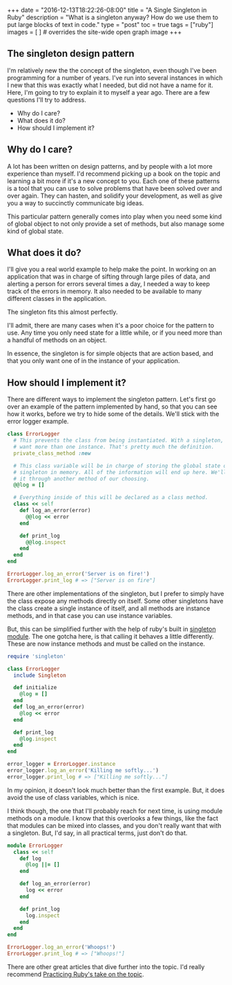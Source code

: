+++
date = "2016-12-13T18:22:26-08:00"
title = "A Single Singleton in Ruby"
description = "What is a singleton anyway? How do we use them to put large blocks of text in code."
type = "post"
toc = true
tags = ["ruby"]
images = [ ] # overrides the site-wide open graph image
+++

## The singleton design pattern

I'm relatively new the the concept of the singleton, even though I've been programming for a number of years. I've run into several instances in which I new that this was exactly what I needed, but did not have a name for it. Here, I'm going to try to explain it to myself a year ago. There are a few questions I'll try to address.

- Why do I care?
- What does it do?
- How should I implement it?

## Why do I care?

A lot has been written on design patterns, and by people with a lot more experience than myself. I'd recommend picking up a book on the topic and learning a bit more if it's a new concept to you. Each one of these patterns is a tool that you can use to solve problems that have been solved over and over again. They can hasten, and solidify your development, as well as give you a way to succinctly communicate big ideas.

This particular pattern generally comes into play when you need some kind of global object to not only provide a set of methods, but also manage some kind of global state.

## What does it do?

I'll give you a real world example to help make the point. In working on an application that was in charge of sifting through large piles of data, and alerting a person for errors several times a day, I needed a way to keep track of the errors in memory. It also needed to be available to many different classes in the application.

The singleton fits this almost perfectly.

I'll admit, there are many cases when it's a poor choice for the pattern to use. Any time you only need state for a little while, or if you need more than a handful of methods on an object.

In essence, the singleton is for simple objects that are action based, and that you only want one of in the instance of your application.

## How should I implement it?

There are different ways to implement the singleton pattern. Let's first go over an example of the pattern implemented by hand, so that you can see how it works, before we try to hide some of the details. We'll stick with the error logger example.

```ruby
class ErrorLogger
  # This prevents the class from being instantiated. With a singleton, we don't
  # want more than one instance. That's pretty much the definition.
  private_class_method :new

  # This class variable will be in charge of storing the global state of our
  # singleton in memory. All of the information will end up here. We'll access
  # it through another method of our choosing.
  @@log = []

  # Everything inside of this will be declared as a class method.
  class << self
    def log_an_error(error)
      @@log << error
    end

    def print_log
      @@log.inspect
    end
  end
end

ErrorLogger.log_an_error('Server is on fire!')
ErrorLogger.print_log # => ["Server is on fire"]
```

There are other implementations of the singleton, but I prefer to simply have the class expose any methods directly on itself. Some other singletons have the class create a single instance of itself, and all methods are instance methods, and in that case you can use instance variables.

But, this can be simplified further with the help of ruby's built in [singleton module](https://ruby-doc.org/stdlib-2.3.0/libdoc/singleton/rdoc/Singleton.html). The one gotcha here, is that calling it behaves a little differently. These are now instance methods and must be called on the instance.

```ruby
require 'singleton'

class ErrorLogger
  include Singleton

  def initialize
    @log = []
  end
  def log_an_error(error)
    @log << error
  end

  def print_log
    @log.inspect
  end
end

error_logger = ErrorLogger.instance
error_logger.log_an_error('Killing me softly...')
error_logger.print_log # => ["Killing me softly..."]
```

In my opinion, it doesn't look much better than the first example. But, it does avoid the use of class variables, which is nice.

I think though, the one that I'll probably reach for next time, is using module methods on a module. I know that this overlooks a few things, like the fact that modules can be mixed into classes, and you don't really want that with a singleton. But, I'd say, in all practical terms, just don't do that.

```ruby
module ErrorLogger
  class << self
    def log
      @log ||= []
    end

    def log_an_error(error)
      log << error
    end

    def print_log
      log.inspect
    end
  end
end

ErrorLogger.log_an_error('Whoops!')
ErrorLogger.print_log # => ["Whoops!"]
```

There are other great articles that dive further into the topic. I'd really recommend [Practicing Ruby's take on the topic](http://practicingruby.com/articles/ruby-and-the-singleton-pattern-dont-get-along).
